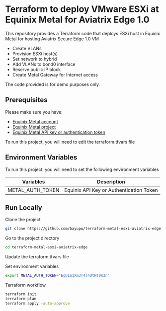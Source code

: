 # Terraform to deploy VMware ESXi at Equinix Metal for Aviatrix Edge 1.0

This repository provides a Terraform code that deploys ESXi host in Equinix Metal for hosting Aviatrix Secure Edge 1.0 VM
- Create VLANs
- Provision ESXi host(s)
- Set network to hybrid
- Add VLANs to bond0 interface
- Reserve public IP block
- Create Metal Gateway for Internet access

The code provided is for demo purposes only.

## Prerequisites

Please make sure you have:
- [Equinix Metal account](https://metal.equinix.com/developers/docs/accounts/users/#profile)
- [Equinix Metal project](https://metal.equinix.com/developers/docs/accounts/projects/)
- [Equinix Metal API key or authentication token](https://metal.equinix.com/developers/docs/accounts/users/#api-keys)

To run this project, you will need to edit the terraform.tfvars file

## Environment Variables

To run this project, you will need to set the following environment variables

Variables | Description
--- | ---
METAL_AUTH_TOKEN | Equinix API Key or Authentication Token

## Run Locally

Clone the project

```bash
git clone https://github.com/bayupw/terraform-metal-esxi-aviatrix-edge
```

Go to the project directory

```bash
cd terraform-metal-esxi-aviatrix-edge
```

Update the terraform.tfvars file

Set environment variables

```bash
export METAL_AUTH_TOKEN="EqU1n1Xm3T4l4UtHt0K3n"
```

Terraform workflow

```bash
terraform init
terraform plan
terraform apply -auto-approve
```